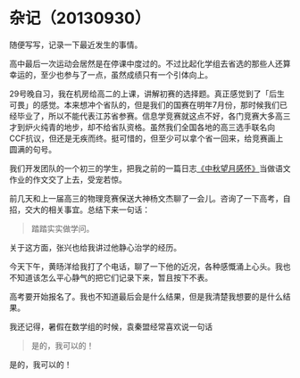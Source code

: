 # 杂记（20130930）


随便写写，记录一下最近发生的事情。

高中最后一次运动会居然是在停课中度过的。不过比起化学组去省选的那些人还算幸运的，至少也参与了一点，虽然成绩只有一个引体向上。

29号晚自习，我在机房给高二的上课，讲解初赛的选择题。真正感觉到了「后生可畏」的感觉。本来想冲个省队的，但是我们的国赛在明年7月份，那时候我们已经毕业了，所以不能代表江苏省参赛。信息学竞赛就这点不好，各门竞赛大多高三才到炉火纯青的地步，却不给省队资格。虽然我们全国各地的高三选手联名向CCF抗议，但还是无疾而终。挺可惜的，但至少可以拿个省一回来，给竞赛画上圆满的句号。

我们开发团队的一个初三的学生，把我之前的一篇日志[《中秋望月感怀》](/2013/09/中秋望月感怀/)当做语文作业的作文交了上去，受宠若惊。

前几天和上一届高三的物理竞赛保送大神杨文杰聊了一会儿。咨询了一下高考，自招，交大的相关事宜。总结下来一句话：

> 踏踏实实做学问。

关于这方面，张兴也给我讲过他静心治学的经历。

今天下午，黄旸洋给我打了个电话，聊了一下他的近况，各种感慨涌上心头。我也不知道该怎么平心静气的把它们记录下来，暂且按下不表。

高考要开始报名了。我也不知道最后会是什么结果，但是我清楚我想要的是什么结果。

我还记得，暑假在数学组的时候，袁秦盟经常喜欢说一句话

> 是的，我可以的！

是的，我可以的！
